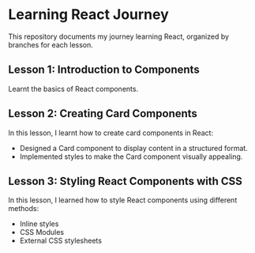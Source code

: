 # Learning React Journey

This repository documents my journey learning React, organized by branches for each lesson.

## Lesson 1: Introduction to Components

Learnt the basics of React components.

## Lesson 2: Creating Card Components

In this lesson, I learnt how to create card components in React:
- Designed a Card component to display content in a structured format.
- Implemented styles to make the Card component visually appealing.


## Lesson 3: Styling React Components with CSS

In this lesson, I learned how to style React components using different methods:
- Inline styles
- CSS Modules
- External CSS stylesheets